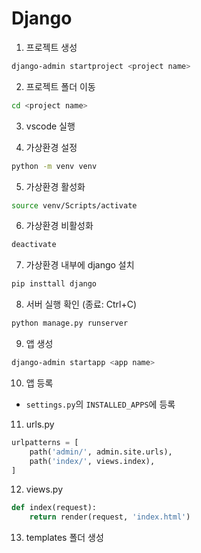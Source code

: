# Django

1. 프로젝트 생성
``` bash
django-admin startproject <project name>
```

2. 프로젝트 폴더 이동
``` bash
cd <project name>
```

3. vscode 실행

4. 가상환경 설정
``` bash
python -m venv venv
```

5. 가상환경 활성화
``` bash
source venv/Scripts/activate
```


6. 가상환경 비활성화
``` bash
deactivate
```

7. 가상환경 내부에 django 설치
```bash
pip insttall django
```

8. 서버 실행 확인 (종료: Ctrl+C)
``` bash
python manage.py runserver
```

9. 앱 생성
``` bash
django-admin startapp <app name>
```


10. 앱 등록
- `settings.py`의
`INSTALLED_APPS`에 등록

11. urls.py 
```python
urlpatterns = [
    path('admin/', admin.site.urls),
    path('index/', views.index),
]

```
12. views.py
```python
def index(request):
    return render(request, 'index.html')
```

13. templates 폴더 생성